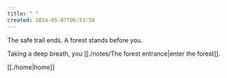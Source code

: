 ```yaml
---
title: " "
created: 2024-05-07T06:53:50
---
```

The safe trail ends. A forest stands before you. 

Taking a deep breath, you [[./notes/The forest entrance|enter the forest]].

[[./home|home]]